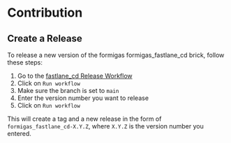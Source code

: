 # Contribution

## Create a Release
To release a new version of the formigas formigas_fastlane_cd brick, follow these steps:
1. Go to the [fastlane_cd Release Workflow][formigas_fastlane_cd_release_workflow_link]
2. Click on `Run workflow`
3. Make sure the branch is set to `main`
4. Enter the version number you want to release
5. Click on `Run workflow`
   
This will create a tag and a new release in the form of `formigas_fastlane_cd-X.Y.Z`, where `X.Y.Z` is the version number you entered.

[formigas_fastlane_cd_release_workflow_link]: https://github.com/formigas/formigas-flutter-bricks/actions/workflows/release-formigas_fastlane_cd.yaml

